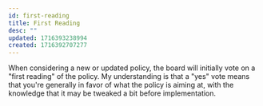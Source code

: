 ```yaml
---
id: first-reading
title: First Reading
desc: ""
updated: 1716393238994
created: 1716392707277
---
```


When considering a new or updated policy, the board will initially vote on a "first reading" of the policy. My understanding is that a "yes" vote means that you're generally in favor of what the policy is aiming at, with the knowledge that it may be tweaked a bit before implementation.
